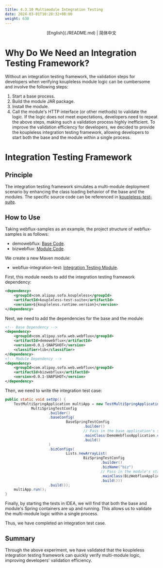 ```yaml
---
title: 4.3.10 Multimodule Integration Testing
date: 2024-03-01T10:28:32+08:00
weight: 630
---
```


<div align="center">
[English](./README.md) | 简体中文
</div>

# Why Do We Need an Integration Testing Framework?
Without an integration testing framework, the validation steps for developers when verifying koupleless module logic can be cumbersome and involve the following steps:
1. Start a base process.
2. Build the module JAR package.
3. Install the module.
4. Call the module's HTTP interface (or other methods) to validate the logic.
   If the logic does not meet expectations, developers need to repeat the above steps, making such a validation process highly inefficient.
   To improve the validation efficiency for developers, we decided to provide the koupleless integration testing framework, allowing developers to start both the base and the module within a single process.

# Integration Testing Framework
## Principle
The integration testing framework simulates a multi-module deployment scenario by enhancing the class loading behavior of the base and the modules.
The specific source code can be referenced in [koupleless-test-suite](https://github.com/koupleless/runtime/tree/main/koupleless-ext/koupleless-test-suite).

## How to Use
Taking webflux-samples as an example, the project structure of webflux-samples is as follows:
- demowebflux: [Base Code](https://github.com/koupleless/samples/tree/main/springboot-samples/web/webflux/demowebflux).
- bizwebflux: [Module Code](https://github.com/koupleless/samples/tree/main/springboot-samples/web/webflux/bizwebflux).

We create a new Maven module:
- webflux-integration-test: [Integration Testing Module](https://github.com/koupleless/samples/tree/main/springboot-samples/web/webflux/demowebflux).

First, this module needs to add the integration testing framework dependency:
```xml
<dependency>
    <groupId>com.alipay.sofa.koupleless</groupId>
    <artifactId>koupleless-test-suite</artifactId>
    <version>${koupleless.runtime.version}</version>
</dependency>
```

Next, we need to add the dependencies for the base and the module:
```xml
<!-- Base Dependency -->
<dependency>
    <groupId>com.alipay.sofa.web.webflux</groupId>
    <artifactId>demowebflux</artifactId>
    <version>0.0.1-SNAPSHOT</version>
    <classifier>lib</classifier>
</dependency>
<!-- Module Dependency -->
<dependency>
    <groupId>com.alipay.sofa.web.webflux</groupId>
    <artifactId>bizwebflux</artifactId>
    <version>0.0.1-SNAPSHOT</version>
</dependency>
```

Then, we need to write the integration test case:
```java
public static void setUp() {
    TestMultiSpringApplication multiApp = new TestMultiSpringApplication(
            MultiSpringTestConfig
                    .builder()
                    .baseConfig(
                            BaseSpringTestConfig
                                    .builder()
                                    // Pass in the base application's startup class.
                                    .mainClass(DemoWebfluxApplication.class)
                                    .build()
                    )
                    .bizConfigs(
                            Lists.newArrayList(
                                    BizSpringTestConfig
                                            .builder()
                                            .bizName("biz")
                                            // Pass in the module's startup class.
                                            .mainClass(BizWebfluxApplication.class)
                                            .build()))
                    .build());
    multiApp.run();
}
```

Finally, by starting the tests in IDEA, we will find that both the base and module's Spring containers are up and running. This allows us to validate the multi-module logic within a single process.

Thus, we have completed an integration test case.

## Summary
Through the above experiment, we have validated that the koupleless integration testing framework can quickly verify multi-module logic, improving developers' validation efficiency.
